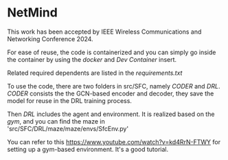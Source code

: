 # NetMind

This work has been accepted by IEEE Wireless Communications and Networking Conference 2024.

For ease of reuse, the code is containerized and you can simply go inside the container by using the *docker* and *Dev Container* insert.

Related required dependents are listed in the *requirements.txt*

To use the code, there are two folders in src/SFC, namely *CODER* and *DRL*. *CODER* consists the the GCN-based encoder and decoder, they save the model for reuse in the DRL training process.

Then *DRL* includes the agent and environment. It is realized based on the *gym*, and you can find the maze in 'src/SFC/DRL/maze/maze/envs/SfcEnv.py'

You can refer to this https://www.youtube.com/watch?v=kd4RrN-FTWY for setting up a gym-based environment. It's a good tutorial.


